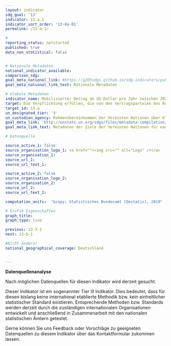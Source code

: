 ```yaml
---
layout: indicator
sdg_goal: '13'
indicator: 13.a.1
indicator_sort_order: '13-0a-01'
permalink: /13-a-1/

#
reporting_status: notstarted
published: true
data_non_statistical: false


# Nationale Metadaten
national_indicator_available:
comparison_sdg:
goal_meta_national_link: #https://g205sdgs.github.io/sdg-indicators/public/MetaDe/13.a.1.pdf
goal_meta_national_link_text: Nationale Metadaten

# Globale Metadaten
indicator_name: Mobilisierter Betrag an US-Dollar pro Jahr zwischen 2020 und 2025, anrechenbar auf die Zusage von 100 Milliarden US-Dollar
target: Die Verpflichtung erfüllen, die von den Vertragsparteien des Rahmenübereinkommens der Vereinten Nationen über Klimaänderungen, die entwickelte Länder sind, übernommen wurde, bis 2020 gemeinsam jährlich 100 Milliarden Dollar aus allen Quellen aufzubringen, um den Bedürfnissen der Entwicklungsländer im Kontext sinnvoller Klimaschutzmaßnahmen und einer transparenten Umsetzung zu entsprechen, und den Grünen Klimafonds vollständig zu operationalisieren, indem er schnellstmöglich mit den erforderlichen Finanzmitteln ausgestattet wird
target_id: 13.a
un_designated_tier: '3'
un_custodian_agency: Rahmenübereinkommen der Vereinten Nationen über Klimaänderungen (UNFCCC), Organisation für wirtschaftliche Zusammenarbeit und Entwicklung (OECD)
goal_meta_link: 'http://unstats.un.org/sdgs/files/metadata-compilation/Metadata-Goal-13.pdf'
goal_meta_link_text: Metadaten der Ziele der Vereinten Nationen für nachhaltige Entwicklung

# Datenquelle

source_active_1: false
source_organisation_logo_1: <a href=""><img src="" alt="Logo" /></a>
source_organisation_1:
source_url_1:
source_url_text_1:

source_active_2: false
source_organisation_logo_2:
source_organisation_2:
source_url_2:
source_url_text_2:

computation_units:  "&copy; Statistisches Bundesamt (Destatis), 2019"

# Grafik Eigenschaften
graph_title:
graph_type: line

previous: 13-3-2
next: 13-b-1

#Nicht ändern!
national_geographical_coverage: Deutschland


---
```

**Datenquellenanalyse**

Nach möglichen Datenquellen für diesen Indikator wird derzeit gesucht.

Dieser Indikator ist ein sogenannter Tier III Indikator. Dies bedeutet, dass für diesen bislang keine international etablierte Methodik bzw. kein einheitlicher statistischer Standard existieren. Entsprechende Methoden bzw. Standards werden derzeit durch die zuständigen internationalen Organisationen entwickelt und anschließend in Zusammenarbeit mit den nationalen statistischen Ämtern getestet.

Gerne können Sie uns Feedback oder Vorschläge zu geeigneten Datenquellen zu diesem Indikator über das Kontaktformular zukommen lassen.
